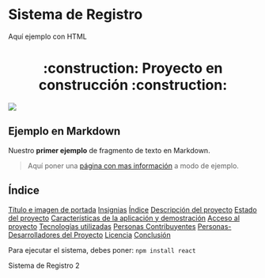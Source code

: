 # Sistema de Registro
Aquí ejemplo con HTML
<h1 align="center">
:construction: Proyecto en construcción :construction:
</h1>
<p align="left">
<img src="https://img.shields.io/badge/STATUS-EN%20DESAROLLO-green">
</p>

## Ejemplo en Markdown
Nuestro **primer ejemplo** de fragmento de texto en Markdown.
> Aquí poner una [página con mas información](https://docs.github.com/es/get-started/writing-on-github/getting-started-with-writing-and-formatting-on-github/basic-writing-and-formatting-syntax) a modo de ejemplo.

## Índice
[Título e imagen de portada](#Título-e-imagen-de-portada)
[Insignias](#insignias)
[Índice](#índice)
[Descripción del proyecto](#descripción-del-proyecto)
[Estado del proyecto](#Estado-del-proyecto)
[Características de la aplicación y demostración](#Características-de-la-aplicación-y-demostración)
[Acceso al proyecto](#acceso-proyecto)
[Tecnologías utilizadas](#tecnologías-utilizadas)
[Personas Contribuyentes](#personas-contribuyentes)
[Personas-Desarrolladores del Proyecto](#personas-desarrolladores)
[Licencia](#licencia)
[Conclusión](#conclusión)

Para ejecutar el sistema, debes poner:
```npm install react```

Sistema de Registro 2
